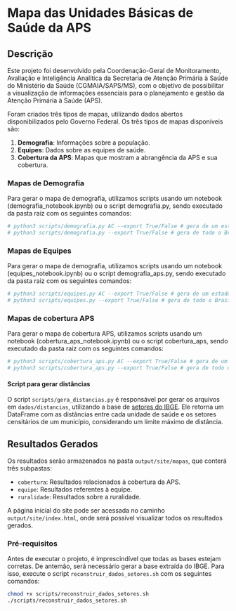 # Mapa das Unidades Básicas de Saúde da APS

## Descrição

Este projeto foi desenvolvido pela Coordenação-Geral de Monitoramento, Avaliação e Inteligência Analítica da Secretaria de Atenção Primária à Saúde do Ministério da Saúde (CGMAIA/SAPS/MS), com o objetivo de possibilitar a visualização de informações essenciais para o planejamento e gestão da Atenção Primária à Saúde (APS). 

Foram criados três tipos de mapas, utilizando dados abertos disponibilizados pelo Governo Federal. Os três tipos de mapas disponíveis são:

1. **Demografia**: Informações sobre a população.
2. **Equipes**: Dados sobre as equipes de saúde.
3. **Cobertura da APS**: Mapas que mostram a abrangência da APS e sua cobertura.

### Mapas de Demografia

Para gerar o mapa de demografia, utilizamos scripts usando um notebook (demografia_notebook.ipynb) ou o script demografia.py, sendo executado da pasta raiz com os seguintes comandos:

``` python
# python3 scripts/demografia.py AC --export True/False # gera de um estado específico
# python3 scripts/demografia.py --export True/False # gera de todo o Brasil
```

### Mapas de Equipes

Para gerar o mapa de demografia, utilizamos scripts usando um notebook (equipes_notebook.ipynb) ou o script demografia_aps.py, sendo executado da pasta raiz com os seguintes comandos:

``` python
# python3 scripts/equipes.py AC --export True/False # gera de um estado específico
# python3 scripts/equipes.py --export True/False # gera de todo o Brasil
```

### Mapas de cobertura APS

Para gerar o mapa de cobertura APS, utilizamos scripts usando um notebook (cobertura_aps_notebook.ipynb) ou o script cobertura_aps, sendo executado da pasta raiz com os seguintes comandos:

``` python
# python3 scripts/cobertura_aps.py AC --export True/False # gera de um estado específico
# python3 scripts/cobertura_aps.py --export True/False # gera de todo o Brasil
```
#### Script para gerar distâncias

O script `scripts/gera_distancias.py` é responsável por gerar os arquivos em `dados/distancias`, utilizando a base de [setores do IBGE](https://www.ibge.gov.br/geociencias/organizacao-do-territorio/malhas-territoriais/26565-malhas-de-setores-censitarios-divisoes-intramunicipais.html). Ele retorna um DataFrame com as distâncias entre cada unidade de saúde e os setores censitários de um município, considerando um limite máximo de distância.

## Resultados Gerados

Os resultados serão armazenados na pasta `output/site/mapas`, que conterá três subpastas:

- `cobertura`: Resultados relacionados à cobertura da APS.
- `equipe`: Resultados referentes à equipe.
- `ruralidade`: Resultados sobre a ruralidade.

A página inicial do site pode ser acessada no caminho `output/site/index.html`, onde será possível visualizar todos os resultados gerados.


### **Pré-requisitos**

Antes de executar o projeto, é imprescindível que todas as bases estejam corretas. De antemão, será necessário gerar a base extraída do IBGE. Para isso, execute o script `reconstruir_dados_setores.sh` com os seguintes comandos:

```sh
chmod +x scripts/reconstruir_dados_setores.sh
./scripts/reconstruir_dados_setores.sh
```
